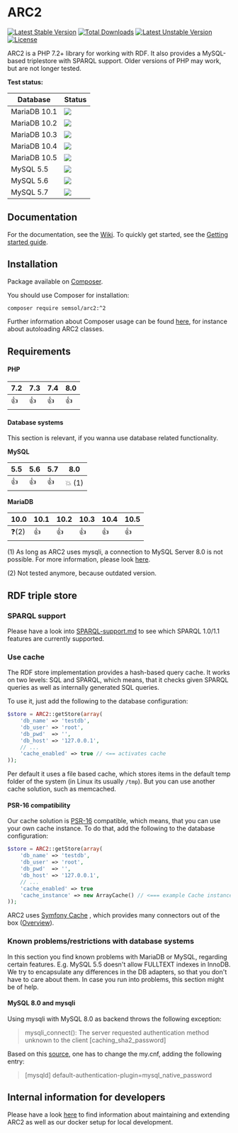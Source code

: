 # ARC2

[![Latest Stable Version](https://poser.pugx.org/semsol/arc2/v/stable.svg)](https://packagist.org/packages/semsol/arc2)
[![Total Downloads](https://poser.pugx.org/semsol/arc2/downloads.svg)](https://packagist.org/packages/semsol/arc2)
[![Latest Unstable Version](https://poser.pugx.org/semsol/arc2/v/unstable.svg)](https://packagist.org/packages/semsol/arc2)
[![License](https://poser.pugx.org/semsol/arc2/license.svg)](https://packagist.org/packages/semsol/arc2)

ARC2 is a PHP 7.2+ library for working with RDF. It also provides a MySQL-based triplestore with SPARQL support.
Older versions of PHP may work, but are not longer tested.

**Test status:**

| Database     | Status                                                                         |
|--------------|--------------------------------------------------------------------------------|
| MariaDB 10.1 | ![](https://github.com/semsol/arc2/workflows/MariaDB%2010.1%20Tests/badge.svg) |
| MariaDB 10.2 | ![](https://github.com/semsol/arc2/workflows/MariaDB%2010.2%20Tests/badge.svg) |
| MariaDB 10.3 | ![](https://github.com/semsol/arc2/workflows/MariaDB%2010.3%20Tests/badge.svg) |
| MariaDB 10.4 | ![](https://github.com/semsol/arc2/workflows/MariaDB%2010.4%20Tests/badge.svg) |
| MariaDB 10.5 | ![](https://github.com/semsol/arc2/workflows/MariaDB%2010.5%20Tests/badge.svg) |
| MySQL 5.5    | ![](https://github.com/semsol/arc2/workflows/MySQL%205.5%20Tests/badge.svg)    |
| MySQL 5.6    | ![](https://github.com/semsol/arc2/workflows/MySQL%205.6%20Tests/badge.svg)    |
| MySQL 5.7    | ![](https://github.com/semsol/arc2/workflows/MySQL%205.7%20Tests/badge.svg)    |

## Documentation

For the documentation, see the [Wiki](https://github.com/semsol/arc2/wiki#core-documentation). To quickly get started, see the [Getting started guide](https://github.com/semsol/arc2/wiki/Getting-started-with-ARC2).

## Installation

Package available on [Composer](https://packagist.org/packages/semsol/arc2).

You should use Composer for installation:

```bash
composer require semsol/arc2:^2
```

Further information about Composer usage can be found [here](https://getcomposer.org/doc/01-basic-usage.md#autoloading), for instance about autoloading ARC2 classes.

## Requirements

#### PHP

| 7.2  | 7.3  | 7.4  | 8.0  |
|------|------|------|------|
| :+1: | :+1: | :+1: | :+1: |

#### Database systems

This section is relevant, if you wanna use database related functionality.

**MySQL**

| 5.5  | 5.6  | 5.7  | 8.0             |
|------|------|------|-----------------|
| :+1: | :+1: | :+1: | :collision: (1) |

**MariaDB**

| 10.0          | 10.1 | 10.2 | 10.3 | 10.4 | 10.5 |
|---------------|------|------|------|------|------|
| :question:(2) | :+1: | :+1: | :+1: | :+1: | :+1: |

(1) As long as ARC2 uses mysqli, a connection to MySQL Server 8.0 is not possible. For more information, please look [here](https://github.com/semsol/arc2/commit/0ad48d61753b15ae02ff19f615b14aa52b6557f1).

(2) Not tested anymore, because outdated version.


## RDF triple store

### SPARQL support

Please have a look into [SPARQL-support.md](doc/SPARQL-support.md) to see which SPARQL 1.0/1.1 features are currently supported.

### Use cache

The RDF store implementation provides a hash-based query cache. It works on two levels: SQL and SPARQL, which means, that it checks given SPARQL queries as well as internally generated SQL queries.

To use it, just add the following to the database configuration:

```php
$store = ARC2::getStore(array(
    'db_name' => 'testdb',
    'db_user' => 'root',
    'db_pwd'  => '',
    'db_host' => '127.0.0.1',
    // ...
    'cache_enabled' => true // <== activates cache
));
```

Per default it uses a file based cache, which stores items in the default temp folder of the system (in Linux its usually `/tmp`). But you can use another cache solution, such as memcached.

#### PSR-16 compatibility

Our cache solution is [PSR-16](https://www.php-fig.org/psr/psr-16/) compatible, which means, that you can use your own cache instance. To do that, add the following to the database configuration:

```php
$store = ARC2::getStore(array(
    'db_name' => 'testdb',
    'db_user' => 'root',
    'db_pwd'  => '',
    'db_host' => '127.0.0.1',
    // ...
    'cache_enabled' => true
    'cache_instance' => new ArrayCache() // <=== example Cache instance, managed by yourself
));
```

ARC2 uses [Symfony Cache](https://symfony.com/doc/4.1/components/cache.html) , which provides many connectors out of the box ([Overview](https://github.com/symfony/cache/tree/master/Simple)).

### Known problems/restrictions with database systems

In this section you find known problems with MariaDB or MySQL, regarding certain features. E.g. MySQL 5.5 doesn't allow FULLTEXT indexes in InnoDB. We try to encapsulate any differences in the DB adapters, so that you don't have to care about them. In case you run into problems, this section might be of help.

#### MySQL 8.0 and mysqli

Using mysqli with MySQL 8.0 as backend throws the following exception:

> mysqli_connect(): The server requested authentication method unknown to the client [caching_sha2_password]

Based on this [source](https://mysqlserverteam.com/upgrading-to-mysql-8-0-default-authentication-plugin-considerations/), one has to change the my.cnf, adding the following entry:

> [mysqld]
> default-authentication-plugin=mysql_native_password

## Internal information for developers

Please have a look [here](doc/developer.md) to find information about maintaining and extending ARC2 as well as our docker setup for local development.
